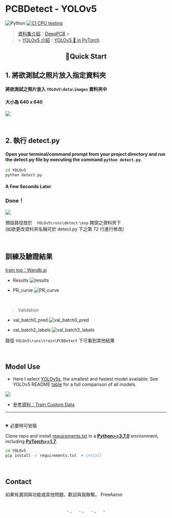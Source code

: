 # PCBDetect - YOLOv5

![Python](https://img.shields.io/badge/Python-3.8-blueviolet)
<a href="https://github.com/ultralytics/yolov5/actions/workflows/ci-testing.yml"><img src="https://github.com/ultralytics/yolov5/actions/workflows/ci-testing.yml/badge.svg" alt="CI CPU testing"></a>

> [資料集介紹](PCBDatasets/README.md)：[DeepPCB](https://github.com/tangsanli5201/DeepPCB) > <br> > [YOLOv5 介紹](YOLOv5/README.md)：[YOLOv5 🚀 in PyTorch](https://github.com/ultralytics/yolov5)

## <div align="center">📝Quick Start</div>

## 1. 將欲測試之照片放入指定資料夾

#### 將欲測試之照片放入 **`YOLOv5\data\images`** 資料夾中

#### 大小為 **640 x 640**

![](https://i.imgur.com/jiwc6CV.png)

<br>

## 2. 執行 detect.py

#### Open your terminal/command prompt from your project directory and run the detect.py file by executing the command `python detect.py`.

```bash
cd YOLOv5
python detect.py
```

#### A Few Seconds Later

### Done！

![](https://i.imgur.com/CPWs0kY.jpg)

預設路徑放於　`YOLOv5\runs\detect` `\exp` 開頭之資料夾下<br>
(如欲更改資料夾名稱可於 detect.py 下之第 72 行進行修改)

<br>

## 訓練及驗證結果

[train log：Wandb.ai](https://wandb.ai/freeaaron/train/runs/1fmauuce?workspace=user-freeaaron)

-   Results
    ![results](https://i.imgur.com/uxEEWAc.png)

-   PR_curve
    ![PR_curve](https://i.imgur.com/zmuqR5U.png)

<br>

> Validation

-   val_batch0_pred
    ![val_batch0_pred](https://i.imgur.com/CsGLc6t.jpg)

-   val_batch2_labels
    ![val_batch2_labels](https://i.imgur.com/j20zy9t.jpg)

路徑 `YOLOv5\runs\train\PCBDetect` 下可看到其他結果

<br>

## Model Use

-   Here I select [YOLOv5s](https://github.com/ultralytics/yolov5/blob/master/models/yolov5s.yaml), the smallest and fastest model available. See YOLOv5 README [table](https://github.com/ultralytics/yolov5#pretrained-checkpoints) for a full comparison of all models.

![](https://i.imgur.com/yN7xGjW.png)

-   [參考資料：Train Custom Data](https://github.com/ultralytics/yolov5/wiki/Train-Custom-Data)

---

<br>
<details open>
<summary>必要時可安裝</summary>
   
Clone repo and install [requirements.txt](https://github.com/ultralytics/yolov5/blob/master/requirements.txt) in a
[**Python>=3.7.0**](https://www.python.org/) environment, including
[**PyTorch>=1.7**](https://pytorch.org/get-started/locally/).

```bash
cd YOLOv5
pip install -r requirements.txt  # install
```

</details>

<br>

## Contact

如果有漏洞與功能或其他問題，歡迎與我聯繫。
FreeAaron

<br>

<div align="center">
    <a href="https://github.com/FreeAaron">
        <img src="https://github.com/ultralytics/yolov5/releases/download/v1.0/logo-social-github.png" width="3%"/>
    </a>
    <img width="3%" />
    <a href="https://www.linkedin.com/in/freeaaron/">
        <img src="https://github.com/ultralytics/yolov5/releases/download/v1.0/logo-social-linkedin.png" width="3%"/>
    </a>
    <img width="3%" />
    <a href="https://www.facebook.com/FreeBoss.Lee">
        <img src="https://github.com/ultralytics/yolov5/releases/download/v1.0/logo-social-facebook.png" width="3%"/>
    </a>
    <img width="3%" />
    <a href="https://www.instagram.com/aaronlee730/">
        <img src="https://github.com/ultralytics/yolov5/releases/download/v1.0/logo-social-instagram.png" width="3%"/>
    </a>
</div>
